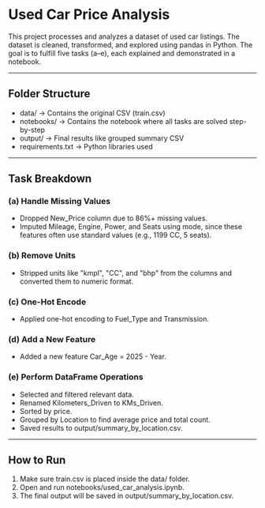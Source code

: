 # Used Car Price Analysis

This project processes and analyzes a dataset of used car listings. The dataset is cleaned, transformed, and explored using pandas in Python. The goal is to fulfill five tasks (a–e), each explained and demonstrated in a notebook.

---

## Folder Structure

- data/ → Contains the original CSV (train.csv)
- notebooks/ → Contains the notebook where all tasks are solved step-by-step
- output/ → Final results like grouped summary CSV
- requirements.txt → Python libraries used

---

## Task Breakdown

### (a) Handle Missing Values  
- Dropped New_Price column due to 86%+ missing values.  
- Imputed Mileage, Engine, Power, and Seats using mode, since these features often use standard values (e.g., 1199 CC, 5 seats).

### (b) Remove Units  
- Stripped units like "kmpl", "CC", and "bhp" from the columns and converted them to numeric format.

### (c) One-Hot Encode  
- Applied one-hot encoding to Fuel_Type and Transmission.

### (d) Add a New Feature  
- Added a new feature Car_Age = 2025 - Year.

### (e) Perform DataFrame Operations  
- Selected and filtered relevant data.
- Renamed Kilometers_Driven to KMs_Driven.  
- Sorted by price.  
- Grouped by Location to find average price and total count.  
- Saved results to output/summary_by_location.csv.

---

## How to Run

1. Make sure train.csv is placed inside the data/ folder.
2. Open and run notebooks/used_car_analysis.ipynb.
3. The final output will be saved in output/summary_by_location.csv.

